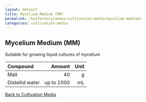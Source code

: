 ```yaml
---
layout: default
title: Mycelium Medium (MM)
permalink: /biofactory/annex/cultivation-media/mycelium-medium/
categories: cultivation-media
---
```


## Mycelium Medium (MM)

Suitable for growing liquid cultures of mycelium

|Compound| Amount | Unit |
|:-------|-------:|-----:|
|Malt|40|g|
|Distellid water|up to 1000|mL|

[Back to Cultivation Media](/biofactory/annex/cultivation-media/)
